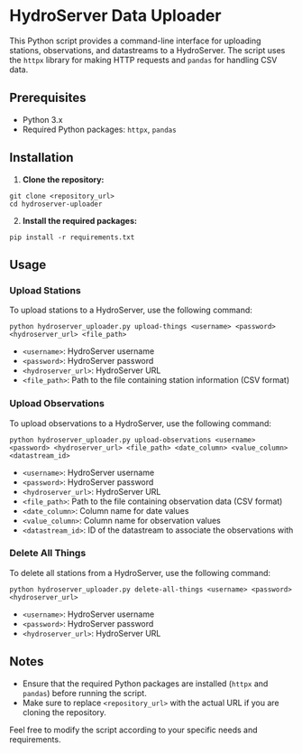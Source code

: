 # HydroServer Data Uploader

This Python script provides a command-line interface for uploading stations, observations, and datastreams to a HydroServer. The script uses the `httpx` library for making HTTP requests and `pandas` for handling CSV data.

## Prerequisites

- Python 3.x
- Required Python packages: `httpx`, `pandas`

## Installation

1. **Clone the repository:**

```github
git clone <repository_url>
cd hydroserver-uploader
```

2. **Install the required packages:**

```github
pip install -r requirements.txt
```

## Usage

### Upload Stations

To upload stations to a HydroServer, use the following command:

```github
python hydroserver_uploader.py upload-things <username> <password> <hydroserver_url> <file_path>

```

- `<username>`: HydroServer username
- `<password>`: HydroServer password
- `<hydroserver_url>`: HydroServer URL
- `<file_path>`: Path to the file containing station information (CSV format)

### Upload Observations

To upload observations to a HydroServer, use the following command:

```github
python hydroserver_uploader.py upload-observations <username> <password> <hydroserver_url> <file_path> <date_column> <value_column> <datastream_id>
```

- `<username>`: HydroServer username
- `<password>`: HydroServer password
- `<hydroserver_url>`: HydroServer URL
- `<file_path>`: Path to the file containing observation data (CSV format)
- `<date_column>`: Column name for date values
- `<value_column>`: Column name for observation values
- `<datastream_id>`: ID of the datastream to associate the observations with

### Delete All Things

To delete all stations from a HydroServer, use the following command:

```github
python hydroserver_uploader.py delete-all-things <username> <password> <hydroserver_url>
```

- `<username>`: HydroServer username
- `<password>`: HydroServer password
- `<hydroserver_url>`: HydroServer URL

## Notes

- Ensure that the required Python packages are installed (`httpx` and `pandas`) before running the script.
- Make sure to replace `<repository_url>` with the actual URL if you are cloning the repository.

Feel free to modify the script according to your specific needs and requirements.
